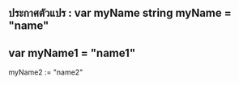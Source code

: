 ประกาศตัวแปร  : 
var myName string 
myName = "name"
-----------------
var myName1 = "name1"
-----------------
myName2 := "name2"

